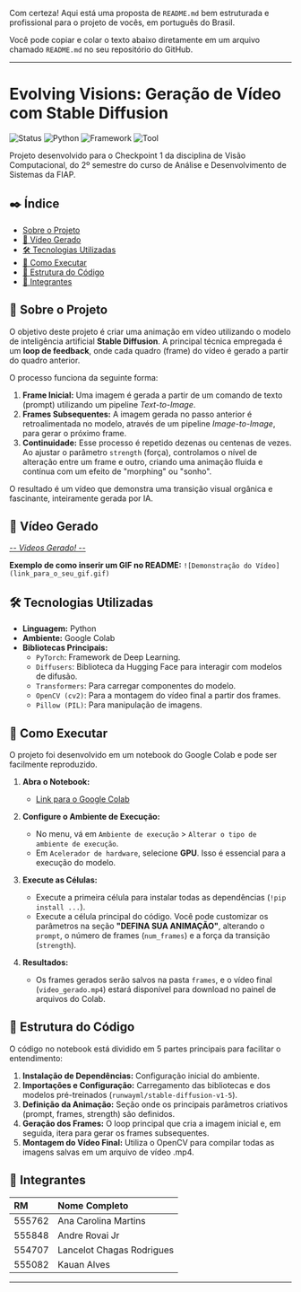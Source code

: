 Com certeza! Aqui está uma proposta de `README.md` bem estruturada e profissional para o projeto de vocês, em português do Brasil.

Você pode copiar e colar o texto abaixo diretamente em um arquivo chamado `README.md` no seu repositório do GitHub.

---

# Evolving Visions: Geração de Vídeo com Stable Diffusion

![Status](https://img.shields.io/badge/status-concluído-brightgreen)
![Python](https://img.shields.io/badge/Python-3.10%2B-blue?logo=python)
![Framework](https://img.shields.io/badge/Framework-PyTorch-orange?logo=pytorch)
![Tool](https://img.shields.io/badge/Tool-Hugging_Face-yellow.svg)

Projeto desenvolvido para o Checkpoint 1 da disciplina de Visão Computacional, do 2º semestre do curso de Análise e Desenvolvimento de Sistemas da FIAP.

## ✒️ Índice

- [Sobre o Projeto](#-sobre-o-projeto)
- [🎥 Vídeo Gerado](#-vídeo-gerado)
- [🛠️ Tecnologias Utilizadas](#️-tecnologias-utilizadas)
- [🚀 Como Executar](#-como-executar)
- [🧩 Estrutura do Código](#-estrutura-do-código)
- [👥 Integrantes](#-integrantes)

## 📖 Sobre o Projeto

O objetivo deste projeto é criar uma animação em vídeo utilizando o modelo de inteligência artificial **Stable Diffusion**. A principal técnica empregada é um **loop de feedback**, onde cada quadro (frame) do vídeo é gerado a partir do quadro anterior.

O processo funciona da seguinte forma:
1.  **Frame Inicial:** Uma imagem é gerada a partir de um comando de texto (prompt) utilizando um pipeline *Text-to-Image*.
2.  **Frames Subsequentes:** A imagem gerada no passo anterior é retroalimentada no modelo, através de um pipeline *Image-to-Image*, para gerar o próximo frame.
3.  **Continuidade:** Esse processo é repetido dezenas ou centenas de vezes. Ao ajustar o parâmetro `strength` (força), controlamos o nível de alteração entre um frame e outro, criando uma animação fluida e contínua com um efeito de "morphing" ou "sonho".

O resultado é um vídeo que demonstra uma transição visual orgânica e fascinante, inteiramente gerada por IA.

## 🎥 Vídeo Gerado
[
*-- Videos Gerado! --*](https://youtube.com/shorts/noNJvpdIY68?feature=share)

**Exemplo de como inserir um GIF no README:**
`![Demonstração do Vídeo](link_para_o_seu_gif.gif)`

## 🛠️ Tecnologias Utilizadas

- **Linguagem:** Python
- **Ambiente:** Google Colab
- **Bibliotecas Principais:**
  - `PyTorch`: Framework de Deep Learning.
  - `Diffusers`: Biblioteca da Hugging Face para interagir com modelos de difusão.
  - `Transformers`: Para carregar componentes do modelo.
  - `OpenCV (cv2)`: Para a montagem do vídeo final a partir dos frames.
  - `Pillow (PIL)`: Para manipulação de imagens.

## 🚀 Como Executar

O projeto foi desenvolvido em um notebook do Google Colab e pode ser facilmente reproduzido.

1.  **Abra o Notebook:**
    - [Link para o Google Colab]([https://colab.research.google.com/drive/SEU_LINK_AQUI](https://colab.research.google.com/drive/1MHIKbUlqu9NDIRcTOhKwqI3BsDPfVGRB?usp=sharing))  

2.  **Configure o Ambiente de Execução:**
    - No menu, vá em `Ambiente de execução` > `Alterar o tipo de ambiente de execução`.
    - Em `Acelerador de hardware`, selecione **GPU**. Isso é essencial para a execução do modelo.

3.  **Execute as Células:**
    - Execute a primeira célula para instalar todas as dependências (`!pip install ...`).
    - Execute a célula principal do código. Você pode customizar os parâmetros na seção **"DEFINA SUA ANIMAÇÃO"**, alterando o `prompt`, o número de frames (`num_frames`) e a força da transição (`strength`).

4.  **Resultados:**
    - Os frames gerados serão salvos na pasta `frames`, e o vídeo final (`video_gerado.mp4`) estará disponível para download no painel de arquivos do Colab.

## 🧩 Estrutura do Código

O código no notebook está dividido em 5 partes principais para facilitar o entendimento:

1.  **Instalação de Dependências:** Configuração inicial do ambiente.
2.  **Importações e Configuração:** Carregamento das bibliotecas e dos modelos pré-treinados (`runwayml/stable-diffusion-v1-5`).
3.  **Definição da Animação:** Seção onde os principais parâmetros criativos (prompt, frames, strength) são definidos.
4.  **Geração dos Frames:** O loop principal que cria a imagem inicial e, em seguida, itera para gerar os frames subsequentes.
5.  **Montagem do Vídeo Final:** Utiliza o OpenCV para compilar todas as imagens salvas em um arquivo de vídeo .mp4.

## 👥 Integrantes

| RM      | Nome Completo             |
| :------ | :------------------------ |
| 555762  | Ana Carolina Martins      |
| 555848  | Andre Rovai Jr            |
| 554707  | Lancelot Chagas Rodrigues |
| 555082  | Kauan Alves               |

---
